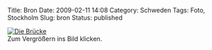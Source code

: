Title: Bron
Date: 2009-02-11 14:08
Category: Schweden
Tags: Foto, Stockholm
Slug: bron
Status: published

[![Die
Brücke](/pic/broidimma_s.jpg "Die Brücke")](/pic/broidimma_l.jpg)  
Zum Vergrößern ins Bild klicken.

